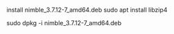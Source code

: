 
install  nimble_3.7.12-7_amd64.deb
sudo apt install libzip4

 sudo dpkg -i nimble_3.7.12-7_amd64.deb
